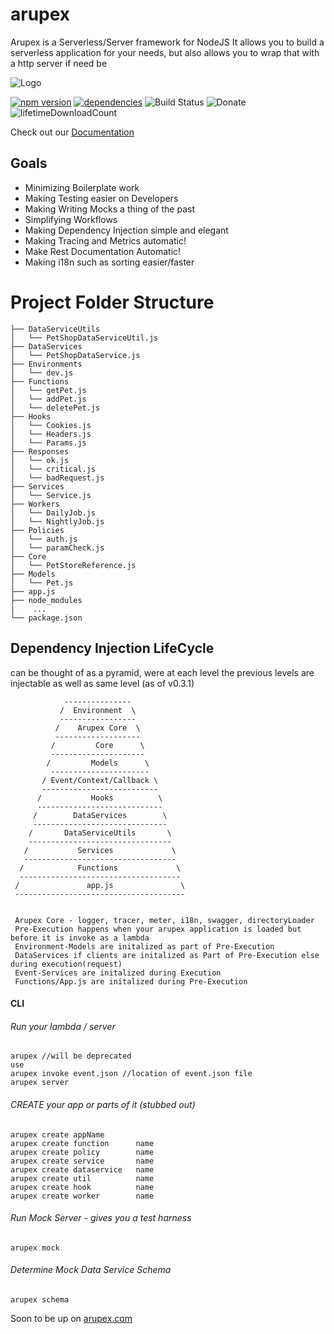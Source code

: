 # arupex
Arupex is a Serverless/Server framework for NodeJS
It allows you to build a serverless application for your needs, but also allows you to wrap that with a http server if need be

![Logo](http://arupex.com/img/logo.png)

[![npm version](https://badge.fury.io/js/arupex.svg)](https://badge.fury.io/js/arupex)
[![dependencies](https://david-dm.org/arupex/areupex.svg)](http://github.com/arupex/arupex)
![Build Status](https://api.travis-ci.org/arupex/arupex.svg?branch=master) 
![Donate]("https://www.patreon.com/bePatron?u=5407448)
![lifetimeDownloadCount](https://img.shields.io/npm/dt/arupex.svg?maxAge=25920000)


Check out our [Documentation](./demo/README.md)  

## Goals
 - Minimizing Boilerplate work
 - Making Testing easier on Developers
 - Making Writing Mocks a thing of the past
 - Simplifying Workflows
 - Making Dependency Injection simple and elegant
 - Making Tracing and Metrics automatic!
 - Make Rest Documentation Automatic!
 - Making i18n such as sorting easier/faster

# Project Folder Structure
    ├── DataServiceUtils
    │   └── PetShopDataServiceUtil.js
    ├── DataServices
    │   └── PetShopDataService.js
    ├── Environments
    │   └── dev.js
    ├── Functions
    │   └── getPet.js
    │   └── addPet.js
    │   └── deletePet.js
    ├── Hooks
    │   └── Cookies.js
    │   └── Headers.js
    │   └── Params.js
    ├── Responses
    │   └── ok.js
    │   └── critical.js
    │   └── badRequest.js
    ├── Services
    │   └── Service.js
    ├── Workers
    │   └── DailyJob.js
    │   └── NightlyJob.js
    ├── Policies
    │   └── auth.js
    │   └── paramCheck.js
    ├── Core
    │   └── PetStoreReference.js
    ├── Models
    │   └── Pet.js
    ├── app.js
    ├── node_modules
    |    ...
    └── package.json
    
## Dependency Injection LifeCycle
can be thought of as a pyramid, were at each level the previous levels are injectable as well as same level (as of v0.3.1)

                ---------------
               /  Environment  \
               -----------------
              /    Arupex Core  \
              -------------------
             /         Core      \
             ---------------------
            /         Models      \
             ----------------------
           / Event/Context/Callback \
           --------------------------
          /           Hooks          \
          ----------------------------
         /        DataServices        \
         ------------------------------
        /       DataServiceUtils       \
        --------------------------------
       /           Services             \
       ----------------------------------
      /            Functions             \
      ------------------------------------
     /               app.js               \
     --------------------------------------
     
     
     Arupex Core - logger, tracer, meter, i18n, swagger, directoryLoader
     Pre-Execution happens when your arupex application is loaded but before it is invoke as a lambda
     Environment-Models are initalized as part of Pre-Execution
     DataServices if clients are initalized as Part of Pre-Execution else during execution(request)
     Event-Services are initalized during Execution
     Functions/App.js are initalized during Pre-Execution

#### CLI
    
###### Run your lambda / server
    arupex //will be deprecated 
    use
    arupex invoke event.json //location of event.json file 
    arupex server 
    
###### CREATE your app or parts of it (stubbed out)
    arupex create appName
    arupex create function      name
    arupex create policy        name
    arupex create service       name   
    arupex create dataservice   name  
    arupex create util          name
    arupex create hook          name
    arupex create worker        name
                 
        
###### Run Mock Server - gives you a test harness
    arupex mock
    
###### Determine Mock Data Service Schema
    arupex schema


Soon to be up on [arupex.com](http://arupex.com)